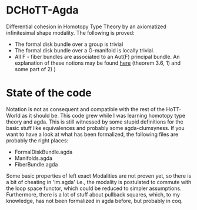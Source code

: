 # DCHoTT-Agda
Differential cohesion in Homotopy Type Theory by an axiomatized infinitesimal shape modality. The following is proved:
- The formal disk bundle over a group is trivial
- The formal disk bundle over a G-manifold is locally trivial. 
- All F - fiber bundles are associated to an Aut(F) principal bundle.
An explanation of these notions may be found [here](https://dl.dropboxusercontent.com/u/12630719/SchreiberDMV2015b.pdf) (theorem 3.6, 1) and some part of 2) )


# State of the code
Notation is not as consequent and compatible with the rest of the HoTT-World as it should be.
This code grew while I was learning homotopy type theory and agda.
This is still witnessed by some stupid definitions for the basic stuff like equivalences and probably some agda-clumsyness.
If you want to have a look at what has been formalized, the following files are probably the right places:
- FormalDiskBundle.agda
- Manifolds.agda
- FiberBundle.agda

Some basic properties of left exact Modalities are not proven yet, so there is a bit of cheating in 'Im.agda' i.e., the modality is postulated to commute with the loop space functor, which could be reduced to simpler assumptions.
Furthermore, there is a lot of stuff about pullback squares, which, to my knowledge, has not been formalized in agda before, but probably in coq.

